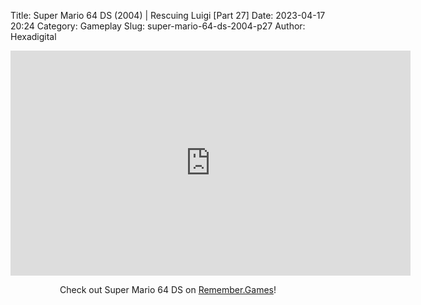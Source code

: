 Title: Super Mario 64 DS (2004) | Rescuing Luigi [Part 27]
Date: 2023-04-17 20:24
Category: Gameplay
Slug: super-mario-64-ds-2004-p27
Author: Hexadigital

<center><iframe src="https://www.youtube.com/embed/vegY9qbUuu0?feature=oembed" allow="accelerometer; autoplay; encrypted-media; gyroscope; picture-in-picture" width="640" height="360" frameborder="0"></iframe>

Check out Super Mario 64 DS on [Remember.Games](https://remember.games/game/2250/super-mario-64-ds/)!</center>